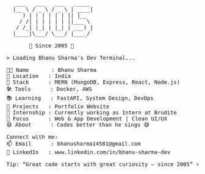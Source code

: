 <pre>
   ___   ___   ___   _____ 
  |__ \ / _ \ / _ \ | ____|
     ) | | | | | | || |__  
    / /| | | | | | ||___ \ 
   / /_| |_| | |_| | ___) |
  |____|\___/ \___/ |____/ 

       🚀 Since 2005 🚀

> Loading Bhanu Sharma's Dev Terminal...

👨‍💻 Name       : Bhanu Sharma  
📍 Location   : India  
🧠 Stack      : MERN (MongoDB, Express, React, Node.js)  
🛠️ Tools      : Docker, AWS  
📚 Learning   : FastAPI, System Design, DevOps  
🚀 Projects   : Portfolio Website  
💼 Internship : Currently working as Intern at Brudite  
🎯 Focus      : Web & App Development | Clean UI/UX  
😄 About      : Codes better than he sings 😅  

Connect with me:   
📫 Email      : bhanusharma14581@gmail.com  
📱 LinkedIn   : www.linkedin.com/in/bhanu-sharma-dev  

Tip: “Great code starts with great curiosity — since 2005” ⚡
</pre>
